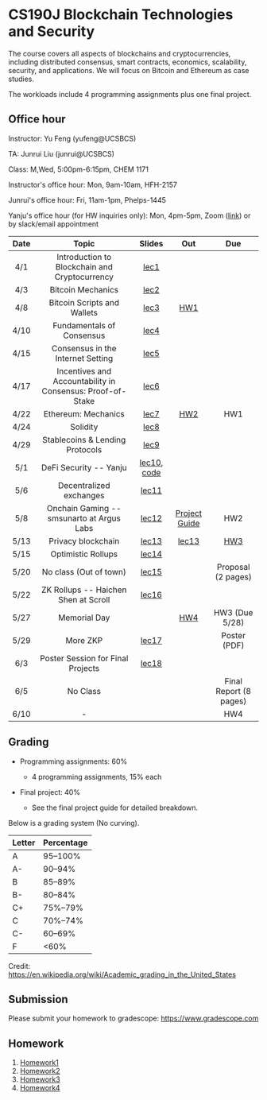 # CS190J Blockchain Technologies and Security

The course covers all aspects of blockchains and cryptocurrencies, including distributed consensus, smart contracts, economics, scalability, security, and applications. We will focus on Bitcoin and Ethereum as case studies.

The workloads include 4 programming assignments plus one final project.

## Office hour

Instructor: Yu Feng (yufeng@UCSBCS)

TA: Junrui Liu (junrui@UCSBCS)

Class: M,Wed, 5:00pm-6:15pm, CHEM 1171

Instructor's office hour: Mon, 9am-10am, HFH-2157

Junrui's office hour: Fri, 11am-1pm, Phelps-1445

Yanju's office hour (for HW inquiries only): Mon, 4pm-5pm, Zoom ([link](https://ucsb.zoom.us/j/85737101992?pwd=UzlHNHNQQkVSenhDZzArejR4SWt1QT09)) or by slack/email appointment


| Date  | Topic                                         | Slides | Out | Due |
|:-----:|:---------------------------------------------:|:------:|:---:|:---:|
| 4/1  | Introduction to Blockchain and Cryptocurrency                                |  [lec1](lectures/lecture1.pdf)      |     |     |
| 4/3  | Bitcoin Mechanics                        |  [lec2](lectures/lecture2.pdf)      |     |     |
| 4/8  | Bitcoin Scripts and Wallets |  [lec3](lectures/lecture3.pdf)      | [HW1](homework/hw1) |     |
| 4/10  | Fundamentals of Consensus |  [lec4](lectures/lecture4.pdf)    |  |     |
| 4/15  | Consensus in the Internet Setting |  [lec5](lectures/lecture5.pdf)   |     |     |
| 4/17 | Incentives and Accountability in Consensus: Proof-of-Stake |  [lec6](lectures/lecture6.pdf)    |   |     |
| 4/22 |  Ethereum: Mechanics      |  [lec7](lectures/lecture7.pdf)     | [HW2](homework/hw2) |  HW1   |
| 4/24 | Solidity                  |  [lec8](lectures/lecture8.pdf)  |  |     |
| 4/29 |  Stablecoins & Lending Protocols  |  [lec9](lectures/lecture9.pdf)  |     | |
| 5/1 | DeFi Security -- Yanju     | [lec10](lectures/lecture10.pdf), [code](lectures/lecture10-code.zip) |    |     |
| 5/6 | Decentralized exchanges            | [lec11](lectures/lecture11.pdf)        |  |  |
| 5/8 | Onchain Gaming -- smsunarto at Argus Labs    |  [lec12](#)       | [Project Guide](final/) | HW2 |
| 5/13  |  Privacy blockchain                      |  [lec13](lectures/lecture13.pdf)                      |  [lec13](#)       | [HW3](homework/hw3)       | [HW3](homework/hw3) |     |
| 5/15  |  Optimistic Rollups   | [lec14](#)        |  |     |
| 5/20  | No class (Out of town) |   [lec15](#)     |  | Proposal (2 pages) |
| 5/22  | ZK Rollups -- Haichen Shen at Scroll |   [lec16](#)     |     |     |
| 5/27 | Memorial Day                       |         | [HW4](homework/hw4) |  HW3 (Due 5/28)  |
| 5/29 |  More ZKP        |     [lec17](#)   |     | Poster (PDF) |
| 6/3 | Poster Session for Final Projects |   [lec18](#)      |     |  |
| 6/5  | No Class                      |        |     |  Final Report (8 pages)  |
| 6/10 | - | | | HW4 |

## Grading

- Programming assignments: 60%
  - 4 programming assignments, 15% each

- Final project: 40%
  - See the final project guide for detailed breakdown.


Below is a grading system (No curving).

| Letter | Percentage |
|--------|------------|
| A      | 95–100%     |
| A-     | 90–94%     |
| B     | 85–89%     |
| B-      | 80–84%     |
| C+     | 75%–79%     |
| C     | 70%–74%     |
| C-      | 60–69%     |
| F      | <60%       |

Credit: https://en.wikipedia.org/wiki/Academic_grading_in_the_United_States

## Submission

Please submit your homework to gradescope: https://www.gradescope.com

## Homework

1. [Homework1](homework/hw1)
2. [Homework2](homework/hw2)
3. [Homework3](homework/hw3)
3. [Homework4](homework/hw4)

